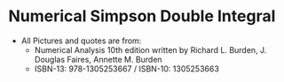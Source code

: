 # Numerical Simpson Double Integral
- All Pictures and quotes are from:
  - Numerical Analysis 10th edition written by Richard L. Burden, J. Douglas Faires, Annette M. Burden
  - ISBN-13: 978-1305253667 / ISBN-10: 1305253663
